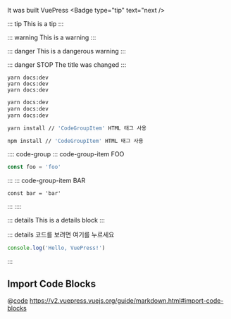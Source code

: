 
It was built VuePress <Badge type="tip" text="next />

::: tip
This is a tip
:::

::: warning
This is a warning
:::

::: danger
This is a dangerous warning
:::

::: danger STOP
The title was changed
:::

```bash:no-line-numbers
yarn docs:dev
yarn docs:dev
yarn docs:dev
```

```bash
yarn docs:dev
yarn docs:dev
yarn docs:dev
```

<CodeGroup>
  <CodeGroupItem title="YARN" active>
  <!-- must add an empty line between the tag of <CodeGroupItem> and code fence -->
  
```bash
yarn install // 'CodeGroupItem' HTML 태그 사용
```

  </CodeGroupItem>
  <CodeGroupItem title="NPM">

```bash
npm install // 'CodeGroupItem' HTML 태그 사용
```

  </CodeGroupItem>  
</CodeGroup>

:::: code-group
::: code-group-item FOO

```js
const foo = 'foo'
```

:::
::: code-group-item BAR

```js:no-line-numbers
const bar = 'bar'
```

:::
::::

::: details
This is a details block
:::

::: details 코드를 보려면 여기를 누르세요

```js
console.log('Hello, VuePress!')
```

:::

## Import Code Blocks

@[code](../foo.js)
<https://v2.vuepress.vuejs.org/guide/markdown.html#import-code-blocks>
